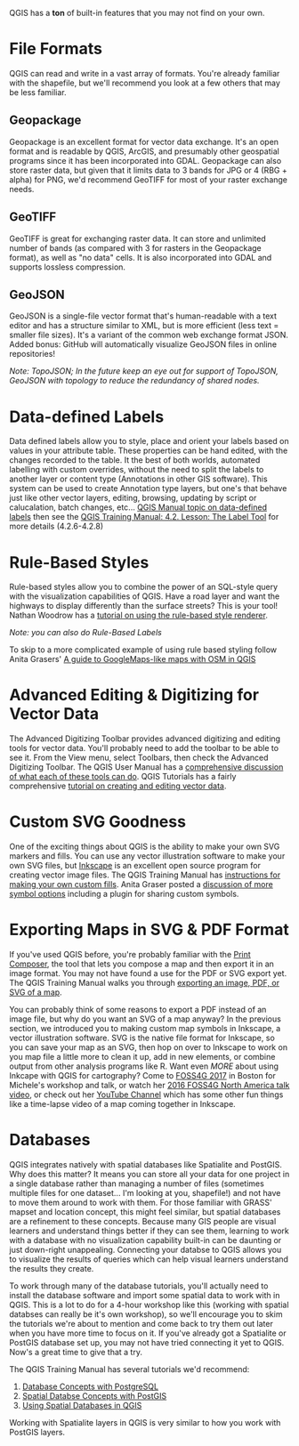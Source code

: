 QGIS has a **ton** of built-in features that you may not find on your own.

# File Formats
QGIS can read and write in a vast array of formats.  You're already familiar with the shapefile, but we'll recommend you look at a few others that may be less familiar.

## Geopackage
Geopackage is an excellent format for vector data exchange.  It's an open format and is readable by QGIS, ArcGIS, and presumably other geospatial programs since it has been incorporated into GDAL.  Geopackage can also store raster data, but given that it limits data to 3 bands for JPG or 4 (RBG + alpha) for PNG, we'd recommend GeoTIFF for most of your raster exchange needs.

## GeoTIFF
GeoTIFF is great for exchanging raster data.  It can store and unlimited number of bands (as compared with 3 for rasters in the Geopackage format), as well as "no data" cells.  It is also incorporated into GDAL and supports lossless compression.

## GeoJSON
GeoJSON is a single-file vector format that's human-readable with a text editor and has a structure similar to XML, but is more efficient (less text = smaller file sizes). It's a variant of the common web exchange format JSON. Added bonus: GitHub will automatically visualize GeoJSON files in online repositories!

*Note: TopoJSON; In the future keep an eye out for support of TopoJSON, GeoJSON with topology to reduce the redundancy of shared nodes.*

# Data-defined Labels
Data defined labels allow you to style, place and orient your labels based on values in your attribute table. These properties can be hand edited, with the changes recorded to the table. It the best of both worlds, automated labelling with custom overrides, without the need to split the labels to another layer or content type (Annotations in other GIS software). This system can be used to create Annotation type layers, but one's that behave just like other vector layers, editing, browsing, updating by script or calucalation, batch changes, etc... [QGIS Manual topic on data-defined labels](http://docs.qgis.org/2.14/en/docs/user_manual/working_with_vector/vector_properties.html#data-defined-labeling) then see the [QGIS Training Manual: 4.2. Lesson: The Label Tool](http://docs.qgis.org/2.14/en/docs/training_manual/vector_classification/label_tool.html#hard-fa-data-defined-settings) for more details (4.2.6-4.2.8)

# Rule-Based Styles
Rule-based styles allow you to combine the power of an SQL-style query with the visualization capabilities of QGIS.  Have a road layer and want the highways to display differently than the surface streets?  This is your tool!  Nathan Woodrow has a [tutorial on using the rule-based style renderer](https://nathanw.net/2011/06/06/one-of-my-favorite-features-of-qgis/).

*Note: you can also do Rule-Based Labels*

To skip to a more complicated example of using rule based styling follow Anita Grasers' [A guide to GoogleMaps-like maps with OSM in QGIS](https://anitagraser.com/2014/05/31/a-guide-to-googlemaps-like-maps-with-osm-in-qgis/)

# Advanced Editing & Digitizing for Vector Data
The Advanced Digitizing Toolbar provides advanced digitizing and editing tools for vector data.  You'll probably need to add the toolbar to be able to see it.  From the View menu, select Toolbars, then check the Advanced Digitizing Toolbar.  The QGIS User Manual has a [comprehensive discussion of what each of these tools can do](http://docs.qgis.org/2.14/en/docs/user_manual/working_with_vector/editing_geometry_attributes.html#advanced-digitizing).  QGIS Tutorials has a fairly comprehensive [tutorial on creating and editing vector data](http://www.qgistutorials.com/en/docs/digitizing_basics.html).

# Custom SVG Goodness
One of the exciting things about QGIS is the ability to make your own SVG markers and fills.  You can use any vector illustration software to make your own SVG files, but [Inkscape](https://inkscape.org) is an excellent open source program for creating vector image files.  The QGIS Training Manual has [instructions for making your own custom fills](http://docs.qgis.org/2.14/en/docs/training_manual/basic_map/symbology.html#hard-fa-creating-a-custom-svg-fill).  Anita Graser posted a [discussion of more symbol options](https://anitagraser.com/2016/10/23/more-icons-symbols-for-qgis/) including a plugin for sharing custom symbols.

# Exporting Maps in SVG & PDF Format
If you've used QGIS before, you're probably familiar with the [Print Composer](http://docs.qgis.org/2.18/en/docs/user_manual/print_composer/index.html), the tool that lets you compose a map and then export it in an image format.  You may not have found a use for the PDF or SVG export yet.  The QGIS Training Manual walks you through [exporting an image, PDF, or SVG of a map](http://docs.qgis.org/2.14/en/docs/training_manual/map_composer/map_composer.html#basic-fa-exporting-your-map).

You can probably think of some reasons to export a PDF instead of an image file, but why do you want an SVG of a map anyway?  In the previous section, we introduced you to making custom map symbols in Inkscape, a vector illustration software.  SVG is the native file format for Inkscape, so you can save your map as an SVG, then hop on over to Inkscape to work on you map file a little more to clean it up, add in new elements, or combine output from other analysis programs like R.  Want even *MORE* about using Inkcape with QGIS for cartography?  Come to [FOSS4G 2017](http://2017.foss4g.org/) in Boston for Michele's workshop and talk, or watch her [2016 FOSS4G North America talk video](https://www.youtube.com/watch?v=tGNGEB7NetA), or check out her [YouTube Channel](https://www.youtube.com/user/MicheleTobias) which has some other fun things like a time-lapse video of a map coming together in Inkscape.

# Databases
QGIS integrates natively with spatial databases like Spatialite and PostGIS.  Why does this matter?  It means you can store all your data for one project in a single database rather than managing a number of files (sometimes multiple files for one dataset... I'm looking at you, shapefile!) and not have to move them around to work with them.  For those familiar with GRASS' mapset and location concept, this might feel similar, but spatial databases are a refinement to these concepts.  Because many GIS people are visual learners and understand things better if they can see them, learning to work with a database with no visualization capability built-in can be daunting or just down-right unappealing.  Connecting your databse to QGIS allows you to visualize the results of queries which can help visual learners understand the results they create.

To work through many of the database tutorials, you'll actually need to install the database software and import some spatial data to work with in QGIS.  This is a lot to do for a 4-hour workshop like this (working with spatial databses can really be it's own workshop), so we'll encourage you to skim the tutorials we're about to mention and come back to try them out later when you have more time to focus on it.  If you've already got a Spatialite or PostGIS database set up, you may not have tried connecting it yet to QGIS.  Now's a great time to give that a try.

The QGIS Training Manual has several tutorials we'd recommend:
1. [Database Concepts with PostgreSQL](http://docs.qgis.org/2.14/en/docs/training_manual/database_concepts/index.html)
2. [Spatial Databse Concepts with PostGIS](http://docs.qgis.org/2.14/en/docs/training_manual/spatial_databases/index.html)
3. [Using Spatial Databases in QGIS](http://docs.qgis.org/2.14/en/docs/training_manual/databases/index.html)

Working with Spatialite layers in QGIS is very similar to how you work with PostGIS layers.
